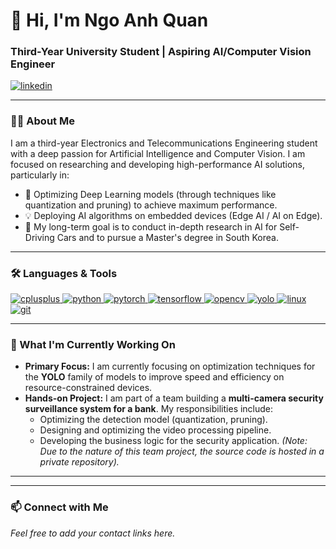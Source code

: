# 👋 Hi, I'm Ngo Anh Quan

### Third-Year University Student | Aspiring AI/Computer Vision Engineer

<a href="https://linkedin.com/in/your-linkedin-username" target="blank"><img align="center" src="https://skillicons.dev/icons?i=linkedin" alt="linkedin" /></a>

---

### 👨‍💻 About Me

I am a third-year Electronics and Telecommunications Engineering student with a deep passion for Artificial Intelligence and Computer Vision. I am focused on researching and developing high-performance AI solutions, particularly in:
- 🧠 Optimizing Deep Learning models (through techniques like quantization and pruning) to achieve maximum performance.
- 💡 Deploying AI algorithms on embedded devices (Edge AI / AI on Edge).
- 🚗 My long-term goal is to conduct in-depth research in AI for Self-Driving Cars and to pursue a Master's degree in South Korea.

---

### 🛠️ Languages & Tools

<p align="left">
  <a href="https://www.cplusplus.com/" target="_blank" rel="noreferrer">
    <img src="https://skillicons.dev/icons?i=cpp" alt="cplusplus"/>
  </a>
  <a href="https://www.python.org" target="_blank" rel="noreferrer">
    <img src="https://skillicons.dev/icons?i=python" alt="python"/>
  </a>
  <a href="https://pytorch.org/" target="_blank" rel="noreferrer">
    <img src="https://skillicons.dev/icons?i=pytorch" alt="pytorch"/>
  </a>
  <a href="https://www.tensorflow.org" target="_blank" rel="noreferrer">
    <img src="https://skillicons.dev/icons?i=tensorflow" alt="tensorflow"/>
  </a>
  <a href="https://opencv.org/" target="_blank" rel="noreferrer">
    <img src="https://skillicons.dev/icons?i=opencv" alt="opencv"/>
  </a>
  <a href="https://pjreddie.com/darknet/yolo/" target="_blank" rel="noreferrer">
    <img src="https://img.shields.io/badge/YOLO-00FFFF?style=for-the-badge&logo=yolo&logoColor=black" alt="yolo"/>
  </a>
  <a href="https://www.linux.org/" target="_blank" rel="noreferrer">
    <img src="https://skillicons.dev/icons?i=linux" alt="linux"/>
  </a>
  <a href="https://git-scm.com/" target="_blank" rel="noreferrer">
    <img src="https://skillicons.dev/icons?i=git" alt="git"/>
  </a>
</p>

---

### 🔭 What I'm Currently Working On

-   **Primary Focus:** I am currently focusing on optimization techniques for the **YOLO** family of models to improve speed and efficiency on resource-constrained devices.
-   **Hands-on Project:** I am part of a team building a **multi-camera security surveillance system for a bank**. My responsibilities include:
    -   Optimizing the detection model (quantization, pruning).
    -   Designing and optimizing the video processing pipeline.
    -   Developing the business logic for the security application.
    *(Note: Due to the nature of this team project, the source code is hosted in a private repository).*

---
---

### 📫 Connect with Me

*Feel free to add your contact links here.*
